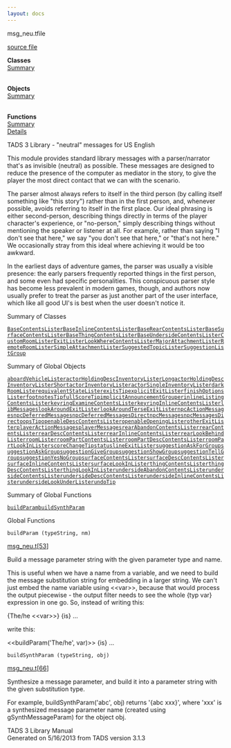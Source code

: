 ```yaml
---
layout: docs
---
```

<span class="title">msg_neu.t</span><span class="type">file</span>

[source file](../source/msg_neu.t.html)

**Classes**  
[Summary](#_ClassSummary_)  
 

**Objects**  
[Summary](#_ObjectSummary_)  
 

**Functions**  
[Summary](#_FunctionSummary_)  
[Details](#_Functions_)

<div class="fdesc">

TADS 3 Library - "neutral" messages for US English

This module provides standard library messages with a parser/narrator
that's as invisible (neutral) as possible. These messages are designed
to reduce the presence of the computer as mediator in the story, to give
the player the most direct contact that we can with the scenario.

The parser almost always refers to itself in the third person (by
calling itself something like "this story") rather than in the first
person, and, whenever possible, avoids referring to itself in the first
place. Our ideal phrasing is either second-person, describing things
directly in terms of the player character's experience, or "no-person,"
simply describing things without mentioning the speaker or listener at
all. For example, rather than saying "I don't see that here," we say
"you don't see that here," or "that's not here." We occasionally stray
from this ideal where achieving it would be too awkward.

In the earliest days of adventure games, the parser was usually a
visible presence: the early parsers frequently reported things in the
first person, and some even had specific personalities. This conspicuous
parser style has become less prevalent in modern games, though, and
authors now usually prefer to treat the parser as just another part of
the user interface, which like all good UI's is best when the user
doesn't notice it.

</div>

<span id="_ClassSummary_"></span>

<div class="mjhd">

<span class="hdln">Summary of Classes</span>  

</div>

[`BaseContentsLister`](../object/BaseContentsLister.html)[`BaseInlineContentsLister`](../object/BaseInlineContentsLister.html)[`BaseRearContentsLister`](../object/BaseRearContentsLister.html)[`BaseSurfaceContentsLister`](../object/BaseSurfaceContentsLister.html)[`BaseThingContentsLister`](../object/BaseThingContentsLister.html)[`BaseUndersideContentsLister`](../object/BaseUndersideContentsLister.html)[`CustomRoomLister`](../object/CustomRoomLister.html)[`ExitLister`](../object/ExitLister1.html)[`LookWhereContentsLister`](../object/LookWhereContentsLister.html)[`MajorAttachmentLister`](../object/MajorAttachmentLister.html)[`RemoteRoomLister`](../object/RemoteRoomLister.html)[`SimpleAttachmentLister`](../object/SimpleAttachmentLister.html)[`SuggestedTopicLister`](../object/SuggestedTopicLister.html)[`SuggestionListGroup`](../object/SuggestionListGroup.html)
<span id="_ObjectSummary_"></span>

<div class="mjhd">

<span class="hdln">Summary of Global Objects</span>  

</div>

[`aboardVehicleLister`](../object/aboardVehicleLister.html)[`actorHoldingDescInventoryListerLong`](../object/actorHoldingDescInventoryListerLong.html)[`actorHoldingDescInventoryListerShort`](../object/actorHoldingDescInventoryListerShort.html)[`actorInventoryLister`](../object/actorInventoryLister.html)[`actorSingleInventoryLister`](../object/actorSingleInventoryLister.html)[`darkRoomLister`](../object/darkRoomLister.html)[`equivalentStateLister`](../object/equivalentStateLister.html)[`exitsTip`](../object/exitsTip.html)[`explicitExitLister`](../object/explicitExitLister.html)[`finishOptionsLister`](../object/finishOptionsLister.html)[`footnotesTip`](../object/footnotesTip.html)[`fullScoreTip`](../object/fullScoreTip.html)[`implicitAnnouncementGrouper`](../object/implicitAnnouncementGrouper.html)[`inlineListingContentsLister`](../object/inlineListingContentsLister.html)[`keyringExamineContentsLister`](../object/keyringExamineContentsLister.html)[`keyringInlineContentsLister`](../object/keyringInlineContentsLister.html)[`libMessages`](../object/libMessages.html)[`lookAroundExitLister`](../object/lookAroundExitLister.html)[`lookAroundTerseExitLister`](../object/lookAroundTerseExitLister.html)[`npcActionMessages`](../object/npcActionMessages.html)[`npcDeferredMessages`](../object/npcDeferredMessages.html)[`npcDeferredMessagesDirect`](../object/npcDeferredMessagesDirect.html)[`npcMessages`](../object/npcMessages.html)[`npcMessagesDirect`](../object/npcMessagesDirect.html)[`oopsTip`](../object/oopsTip.html)[`openableDescContentsLister`](../object/openableDescContentsLister.html)[`openableOpeningLister`](../object/openableOpeningLister.html)[`otherExitLister`](../object/otherExitLister.html)[`playerActionMessages`](../object/playerActionMessages.html)[`playerMessages`](../object/playerMessages.html)[`rearAbandonContentsLister`](../object/rearAbandonContentsLister.html)[`rearContentsLister`](../object/rearContentsLister.html)[`rearDescContentsLister`](../object/rearDescContentsLister.html)[`rearInlineContentsLister`](../object/rearInlineContentsLister.html)[`rearLookBehindLister`](../object/rearLookBehindLister.html)[`roomLister`](../object/roomLister.html)[`roomPartContentsLister`](../object/roomPartContentsLister.html)[`roomPartDescContentsLister`](../object/roomPartDescContentsLister.html)[`roomPartLookInLister`](../object/roomPartLookInLister.html)[`scoreChangeTip`](../object/scoreChangeTip.html)[`statuslineExitLister`](../object/statuslineExitLister.html)[`suggestionAskForGroup`](../object/suggestionAskForGroup.html)[`suggestionAskGroup`](../object/suggestionAskGroup.html)[`suggestionGiveGroup`](../object/suggestionGiveGroup.html)[`suggestionShowGroup`](../object/suggestionShowGroup.html)[`suggestionTellGroup`](../object/suggestionTellGroup.html)[`suggestionYesNoGroup`](../object/suggestionYesNoGroup.html)[`surfaceContentsLister`](../object/surfaceContentsLister.html)[`surfaceDescContentsLister`](../object/surfaceDescContentsLister.html)[`surfaceInlineContentsLister`](../object/surfaceInlineContentsLister.html)[`surfaceLookInLister`](../object/surfaceLookInLister.html)[`thingContentsLister`](../object/thingContentsLister.html)[`thingDescContentsLister`](../object/thingDescContentsLister.html)[`thingLookInLister`](../object/thingLookInLister.html)[`undersideAbandonContentsLister`](../object/undersideAbandonContentsLister.html)[`undersideContentsLister`](../object/undersideContentsLister.html)[`undersideDescContentsLister`](../object/undersideDescContentsLister.html)[`undersideInlineContentsLister`](../object/undersideInlineContentsLister.html)[`undersideLookUnderLister`](../object/undersideLookUnderLister.html)[`undoTip`](../object/undoTip.html)
<span id="FunctionSummary_"></span>

<div class="mjhd">

<span class="hdln">Summary of Global Functions</span>  

</div>

[`buildParam`](#buildParam)[`buildSynthParam`](#buildSynthParam)

<span id="_Functions_"></span>

<div class="mjhd">

<span class="hdln">Global Functions</span>  

</div>

<span id="buildParam"></span>

`buildParam (typeString, nm)`

[msg_neu.t](../file/msg_neu.t.html)\[[53](../source/msg_neu.t.html#53)\]

<div class="desc">

Build a message parameter string with the given parameter type and name.

This is useful when we have a name from a variable, and we need to build
the message substitution string for embedding in a larger string. We
can't just embed the name variable using \<\<var\>\>, because that would
process the output piecewise - the output filter needs to see the whole
{typ var} expression in one go. So, instead of writing this:

  
{The/he \<\<var\>\>} {is} ...

write this:

  
\<\<buildParam('The/he', var)\>\> {is} ...

</div>

<span id="buildSynthParam"></span>

`buildSynthParam (typeString, obj)`

[msg_neu.t](../file/msg_neu.t.html)\[[66](../source/msg_neu.t.html#66)\]

<div class="desc">

Synthesize a message parameter, and build it into a parameter string
with the given substitution type.

For example, buildSynthParam('abc', obj) returns '{abc xxx}', where
'xxx' is a synthesized message parameter name (created using
gSynthMessageParam) for the object obj.

</div>

<div class="ftr">

TADS 3 Library Manual  
Generated on 5/16/2013 from TADS version 3.1.3

</div>
